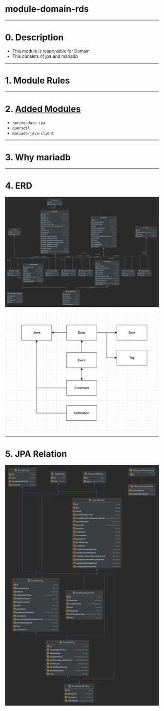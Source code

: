 # module-domain-rds

---

# 0. Description

- This module is responsible for Domain
- This consists of jpa and mariadb

---

# 1. Module Rules

---

# 2. [Added Modules](./build.gradle)

- `spring-data-jpa`
- `querydsl`
- `mariadb-java-client`

---

# 3. Why mariadb

---

# 4. ERD

![erd](./docs/erd.png)

![Entity modeling datagram](./docs/domain.png)

---

# 5. JPA Relation

![erd](./docs/entity-modeling.png)
